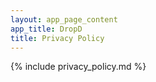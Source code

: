 ```yaml
---
layout: app_page_content
app_title: DropD
title: Privacy Policy
---
```


{% include privacy_policy.md %}
